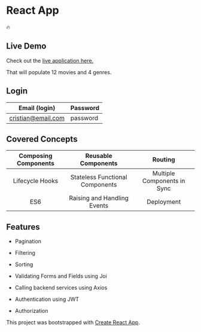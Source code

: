 # React App

🔥

## Live Demo

Check out the [live application here.](https://app-movies-react.herokuapp.com)

That will populate 12 movies and 4 genres.

## Login

| Email (login)      | Password |
| ------------------ | -------- |
| cristian@email.com | password |

## Covered Concepts

| Composing Components |       Reusable Components       |           Routing           |
| :------------------: | :-----------------------------: | :-------------------------: |
|   Lifecycle Hooks    | Stateless Functional Components | Multiple Components in Sync |
|         ES6          |   Raising and Handling Events   |         Deployment          |

## Features

- Pagination

- Filtering

- Sorting

- Validating Forms and Fields using Joi

- Calling backend services using Axios

- Authentication using JWT

- Authorization

This project was bootstrapped with [Create React App](https://github.com/facebook/create-react-app).
